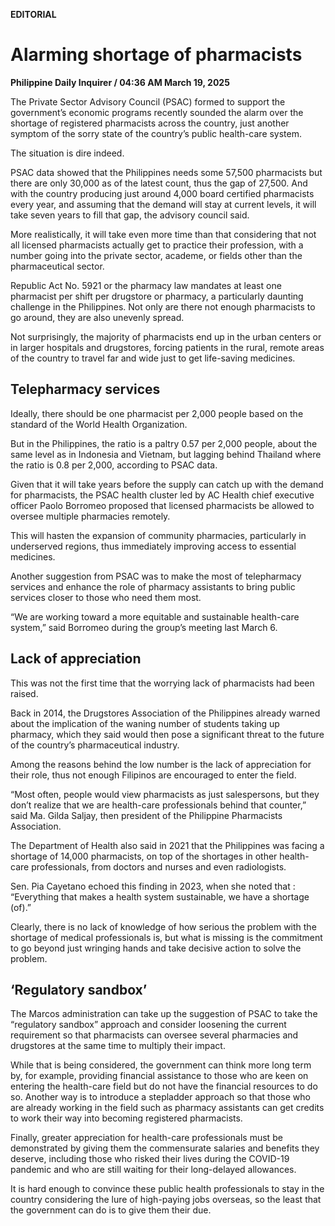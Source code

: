 **EDITORIAL**

# Alarming shortage of pharmacists

****Philippine Daily Inquirer / 04:36 AM March 19, 2025****

The Private Sector Advisory Council (PSAC) formed to support the government’s economic programs recently sounded the alarm over the shortage of registered pharmacists across the country, just another symptom of the sorry state of the country’s public health-care system.

The situation is dire indeed.

PSAC data showed that the Philippines needs some 57,500 pharmacists but there are only 30,000 as of the latest count, thus the gap of 27,500. And with the country producing just around 4,000 board certified pharmacists every year, and assuming that the demand will stay at current levels, it will take seven years to fill that gap, the advisory council said.

More realistically, it will take even more time than that considering that not all licensed pharmacists actually get to practice their profession, with a number going into the private sector, academe, or fields other than the pharmaceutical sector.

Republic Act No. 5921 or the pharmacy law mandates at least one pharmacist per shift per drugstore or pharmacy, a particularly daunting challenge in the Philippines. Not only are there not enough pharmacists to go around, they are also unevenly spread.

Not surprisingly, the majority of pharmacists end up in the urban centers or in larger hospitals and drugstores, forcing patients in the rural, remote areas of the country to travel far and wide just to get life-saving medicines.

## Telepharmacy services

Ideally, there should be one pharmacist per 2,000 people based on the standard of the World Health Organization.

But in the Philippines, the ratio is a paltry 0.57 per 2,000 people, about the same level as in Indonesia and Vietnam, but lagging behind Thailand where the ratio is 0.8 per 2,000, according to PSAC data.

Given that it will take years before the supply can catch up with the demand for pharmacists, the PSAC health cluster led by AC Health chief executive officer Paolo Borromeo proposed that licensed pharmacists be allowed to oversee multiple pharmacies remotely.

This will hasten the expansion of community pharmacies, particularly in underserved regions, thus immediately improving access to essential medicines.

Another suggestion from PSAC was to make the most of telepharmacy services and enhance the role of pharmacy assistants to bring public services closer to those who need them most.

“We are working toward a more equitable and sustainable health-care system,” said Borromeo during the group’s meeting last March 6.

## Lack of appreciation

This was not the first time that the worrying lack of pharmacists had been raised.

Back in 2014, the Drugstores Association of the Philippines already warned about the implication of the waning number of students taking up pharmacy, which they said would then pose a significant threat to the future of the country’s pharmaceutical industry.

Among the reasons behind the low number is the lack of appreciation for their role, thus not enough Filipinos are encouraged to enter the field.

“Most often, people would view pharmacists as just salespersons, but they don’t realize that we are health-care professionals behind that counter,” said Ma. Gilda Saljay, then president of the Philippine Pharmacists Association.

The Department of Health also said in 2021 that the Philippines was facing a shortage of 14,000 pharmacists, on top of the shortages in other health-care professionals, from doctors and nurses and even radiologists.

Sen. Pia Cayetano echoed this finding in 2023, when she noted that : “Everything that makes a health system sustainable, we have a shortage (of).”

Clearly, there is no lack of knowledge of how serious the problem with the shortage of medical professionals is, but what is missing is the commitment to go beyond just wringing hands and take decisive action to solve the problem.

## ‘Regulatory sandbox’

The Marcos administration can take up the suggestion of PSAC to take the “regulatory sandbox” approach and consider loosening the current requirement so that pharmacists can oversee several pharmacies and drugstores at the same time to multiply their impact.

While that is being considered, the government can think more long term by, for example, providing financial assistance to those who are keen on entering the health-care field but do not have the financial resources to do so. Another way is to introduce a stepladder approach so that those who are already working in the field such as pharmacy assistants can get credits to work their way into becoming registered pharmacists.

Finally, greater appreciation for health-care professionals must be demonstrated by giving them the commensurate salaries and benefits they deserve, including those who risked their lives during the COVID-19 pandemic and who are still waiting for their long-delayed allowances.

It is hard enough to convince these public health professionals to stay in the country considering the lure of high-paying jobs overseas, so the least that the government can do is to give them their due.